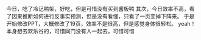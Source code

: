 今日，吃了冷记鸭架，好吃，但是可惜没有买到酱板鸭
其次，今日效率不高，看了因果推断如何进行反事实预测，但是没有看懂，只看了一页变掉下阵来。
于是开始修改PPT，大概修改了19页，效率不是很高，但是感觉身体很轻松。
yeah！本身想去欢乐谷的，可惜同门没有人一起去，可惜可惜